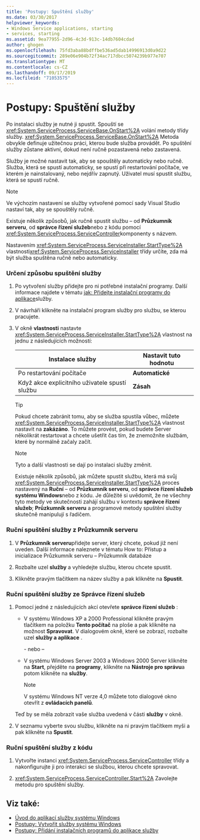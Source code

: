 ```yaml
---
title: 'Postupy: Spuštění služby'
ms.date: 03/30/2017
helpviewer_keywords:
- Windows Service applications, starting
- services, starting
ms.assetid: 9ea77955-2d96-4c3d-913c-14db7604cdad
author: ghogen
ms.openlocfilehash: 75fd3aba88bdffbe536ad5dab14996913d0a9d22
ms.sourcegitcommit: 289e06e904b72f34ac717dbcc5074239b977e707
ms.translationtype: MT
ms.contentlocale: cs-CZ
ms.lasthandoff: 09/17/2019
ms.locfileid: "71053575"
---
```

# <a name="how-to-start-services"></a>Postupy: Spuštění služby

Po instalaci služby je nutné ji spustit. Spouští se <xref:System.ServiceProcess.ServiceBase.OnStart%2A> volání metody třídy služby. <xref:System.ServiceProcess.ServiceBase.OnStart%2A> Metoda obvykle definuje užitečnou práci, kterou bude služba provádět. Po spuštění služby zůstane aktivní, dokud není ručně pozastavená nebo zastavená.

Služby je možné nastavit tak, aby se spouštěly automaticky nebo ručně. Služba, která se spustí automaticky, se spustí při restartování počítače, ve kterém je nainstalovaný, nebo nejdřív zapnutý. Uživatel musí spustit službu, která se spustí ručně.

> [!NOTE]
> Ve výchozím nastavení se služby vytvořené pomocí sady Visual Studio nastaví tak, aby se spouštěly ručně.

Existuje několik způsobů, jak ručně spustit službu – od **Průzkumník serveru**, od **správce řízení služeb**nebo z kódu pomocí <xref:System.ServiceProcess.ServiceController>komponenty s názvem.

Nastavením <xref:System.ServiceProcess.ServiceInstaller.StartType%2A> vlastnosti<xref:System.ServiceProcess.ServiceInstaller> třídy určíte, zda má být služba spuštěna ručně nebo automaticky.

### <a name="to-specify-how-a-service-should-start"></a>Určení způsobu spuštění služby

1. Po vytvoření služby přidejte pro ni potřebné instalační programy. Další informace najdete v tématu [jak: Přidejte instalační programy do aplikace](how-to-add-installers-to-your-service-application.md)služby.

2. V návrháři klikněte na instalační program služby pro službu, se kterou pracujete.

3. V okně **vlastnosti** nastavte <xref:System.ServiceProcess.ServiceInstaller.StartType%2A> vlastnost na jednu z následujících možností:

    |Instalace služby|Nastavit tuto hodnotu|
    |----------------------------------|--------------------|
    |Po restartování počítače|**Automatické**|
    |Když akce explicitního uživatele spustí službu|**Zásah**|

    > [!TIP]
    > Pokud chcete zabránit tomu, aby se služba spustila vůbec, můžete <xref:System.ServiceProcess.ServiceInstaller.StartType%2A> vlastnost nastavit na **zakázáno**. To můžete provést, pokud budete Server několikrát restartovat a chcete ušetřit čas tím, že znemožníte službám, které by normálně začaly začít.

    > [!NOTE]
    > Tyto a další vlastnosti se dají po instalaci služby změnit.

    Existuje několik způsobů, jak můžete spustit službu, která má svůj <xref:System.ServiceProcess.ServiceInstaller.StartType%2A> proces nastavený na **Ruční** – od **Průzkumník serveru**, od **správce řízení služeb systému Windows**nebo z kódu. Je důležité si uvědomit, že ne všechny tyto metody ve skutečnosti zahájí službu v kontextu **správce řízení služeb**; **Průzkumník serveru** a programové metody spuštění služby skutečně manipulují s řadičem.

### <a name="to-manually-start-a-service-from-server-explorer"></a>Ruční spuštění služby z Průzkumník serveru

1. V **Průzkumník serveru**přidejte server, který chcete, pokud již není uveden. Další informace naleznete v tématu How to: Přístup a inicializace Průzkumník serveru – Průzkumník databáze

2. Rozbalte uzel **služby** a vyhledejte službu, kterou chcete spustit.

3. Klikněte pravým tlačítkem na název služby a pak klikněte na **Spustit**.

### <a name="to-manually-start-a-service-from-services-control-manager"></a>Ruční spuštění služby ze Správce řízení služeb

1. Pomocí jedné z následujících akcí otevřete **správce řízení služeb** :

    - V systému Windows XP a 2000 Professional klikněte pravým tlačítkem na položku **Tento počítač** na ploše a pak klikněte na možnost **Spravovat**. V dialogovém okně, které se zobrazí, rozbalte uzel **služby a aplikace** .

      \- nebo –

    - V systému Windows Server 2003 a Windows 2000 Server klikněte na **Start**, přejděte na **programy**, klikněte na **Nástroje pro správu**a potom klikněte na **služby**.

      > [!NOTE]
      > V systému Windows NT verze 4,0 můžete toto dialogové okno otevřít z **ovládacích panelů**.

    Teď by se měla zobrazit vaše služba uvedená v části **služby** v okně.

2. V seznamu vyberte svou službu, klikněte na ni pravým tlačítkem myši a pak klikněte na **Spustit**.

### <a name="to-manually-start-a-service-from-code"></a>Ruční spuštění služby z kódu

1. Vytvořte instanci <xref:System.ServiceProcess.ServiceController> třídy a nakonfigurujte ji pro interakci se službou, kterou chcete spravovat.

2. <xref:System.ServiceProcess.ServiceController.Start%2A> Zavolejte metodu pro spuštění služby.

## <a name="see-also"></a>Viz také:

- [Úvod do aplikací služby systému Windows](introduction-to-windows-service-applications.md)
- [Postupy: Vytvořit služby systému Windows](how-to-create-windows-services.md)
- [Postupy: Přidání instalačních programů do aplikace služby](how-to-add-installers-to-your-service-application.md)
